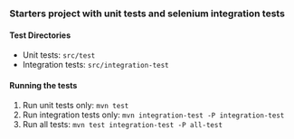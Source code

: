 ### Starters project with unit tests and selenium integration tests

#### Test Directories
* Unit tests: `src/test`
* Integration tests: `src/integration-test`

#### Running the tests
1. Run unit tests only: `mvn test`
2. Run integration tests only: `mvn integration-test -P integration-test`
3. Run all tests: `mvn test integration-test -P all-test`



